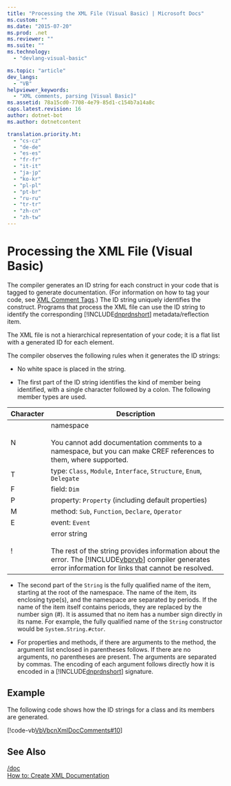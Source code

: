 ```yaml
---
title: "Processing the XML File (Visual Basic) | Microsoft Docs"
ms.custom: ""
ms.date: "2015-07-20"
ms.prod: .net
ms.reviewer: ""
ms.suite: ""
ms.technology: 
  - "devlang-visual-basic"

ms.topic: "article"
dev_langs: 
  - "VB"
helpviewer_keywords: 
  - "XML comments, parsing [Visual Basic]"
ms.assetid: 78a15cd0-7708-4e79-85d1-c154b7a14a8c
caps.latest.revision: 16
author: dotnet-bot
ms.author: dotnetcontent

translation.priority.ht: 
  - "cs-cz"
  - "de-de"
  - "es-es"
  - "fr-fr"
  - "it-it"
  - "ja-jp"
  - "ko-kr"
  - "pl-pl"
  - "pt-br"
  - "ru-ru"
  - "tr-tr"
  - "zh-cn"
  - "zh-tw"
---
```

# Processing the XML File (Visual Basic)
The compiler generates an ID string for each construct in your code that is tagged to generate documentation. (For information on how to tag your code, see [XML Comment Tags](../../../visual-basic/language-reference/xmldoc/recommended-xml-tags-for-documentation-comments.md).) The ID string uniquely identifies the construct. Programs that process the XML file can use the ID string to identify the corresponding [!INCLUDE[dnprdnshort](../../../csharp/getting-started/includes/dnprdnshort_md.md)] metadata/reflection item.  
  
 The XML file is not a hierarchical representation of your code; it is a flat list with a generated ID for each element.  
  
 The compiler observes the following rules when it generates the ID strings:  
  
-   No white space is placed in the string.  
  
-   The first part of the ID string identifies the kind of member being identified, with a single character followed by a colon. The following member types are used.  
  
|Character|Description|  
|---|---|  
|N|namespace<br /><br /> You cannot add documentation comments to a namespace, but you can make CREF references to them, where supported.|  
|T|type: `Class`, `Module`, `Interface`, `Structure`, `Enum`, `Delegate`|  
|F|field: `Dim`|  
|P|property: `Property` (including default properties)|  
|M|method: `Sub`, `Function`, `Declare`, `Operator`|  
|E|event: `Event`|  
|!|error string<br /><br /> The rest of the string provides information about the error. The [!INCLUDE[vbprvb](../../../csharp/programming-guide/concepts/linq/includes/vbprvb_md.md)] compiler generates error information for links that cannot be resolved.|  
  
-   The second part of the `String` is the fully qualified name of the item, starting at the root of the namespace. The name of the item, its enclosing type(s), and the namespace are separated by periods. If the name of the item itself contains periods, they are replaced by the number sign (#). It is assumed that no item has a number sign directly in its name. For example, the fully qualified name of the `String` constructor would be `System.String.#ctor`.  
  
-   For properties and methods, if there are arguments to the method, the argument list enclosed in parentheses follows. If there are no arguments, no parentheses are present. The arguments are separated by commas. The encoding of each argument follows directly how it is encoded in a [!INCLUDE[dnprdnshort](../../../csharp/getting-started/includes/dnprdnshort_md.md)] signature.  
  
## Example  
 The following code shows how the ID strings for a class and its members are generated.  
  
 [!code-vb[VbVbcnXmlDocComments#10](../../../visual-basic/language-reference/xmldoc/codesnippet/VisualBasic/processing-the-xml-file_1.vb)]  
  
## See Also  
 [/doc](../../../visual-basic/reference/command-line-compiler/doc.md)   
 [How to: Create XML Documentation](../../../visual-basic/programming-guide/program-structure/how-to-create-xml-documentation.md)